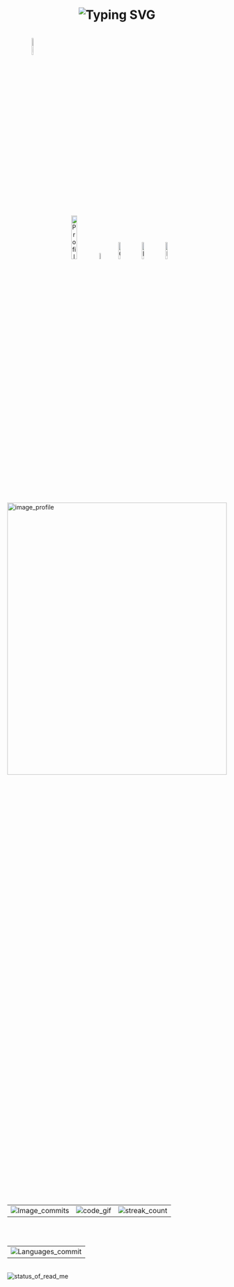 <h1 align = "center">
<img src="https://readme-typing-svg.demolab.com?font=Fira+Code&size=35&center=true&vCenter=true&width=500&height=70&duration=3000&lines=Hi+Guys+👋;+I+am+Gayatri;" alt="Typing SVG" >
</h1>
<br>
<div style= "display:inline-block;" align="center">
<div>
 <a href= "https://www.linkedin.com/in/gayatri-ganta-7ba74b24b/" align = "center"><img src = "https://github.com/Gayatri-14/Gayatri-14/assets/120878041/20011ef2-0183-4ceb-b819-45ec2a5606ef" alt = "Linkedin_Logo" align= "center" height = 10% width = 10%>
 </a>
</div>
</div>
<br>
<br>
<div style="inline-block;" align = "center">
<div>
    <img src = "https://views.gonzalohirsch.com/gh?user=Gayatri-14" alt="Profile_views_images" height=16% width = 16%>
    <img src = "https://img.shields.io/badge/c-%2300599C.svg?style=flat-square&logo=c&logoColor=white" height = 6% width = 6% alt = "c">
    <img src = "https://img.shields.io/badge/css3-%231572B6.svg?style=flat-square&logo=css3&logoColor=white" height = 10% width = 10% alt = "CSS">
    <img src = "https://img.shields.io/badge/html5-%23E34F26.svg?style=flat-square&logo=html5&logoColor=white" height = 10% width = 10% alt = "Html5">
    <img src = "https://img.shields.io/badge/python-3670A0?style=flat-square&logo=python&logoColor=ffdd54" height = 10% width = 10% alt = "Python">

</div>
</div>
<br>
<br>
<img src = "https://github.com/Gayatri-14/Gayatri-14/assets/120878041/533483ca-4597-4c08-aa10-a47533c46050" alt = "image_profile" height = 40% width = 100% align = "center">
<br>
<br><br>
<table align = "center">
  <tr>
    <td>
       <img src = "https://github-readme-stats.vercel.app/api?username=Gayatri-14&theme=tokyonight&show_icons=true&hide_border=false&count_private=false" alt = "Image_commits">
    </td>
    <td>
      <img src ="https://github.com/Gayatri-14/Gayatri-14/assets/120878041/440cd0c4-ebb9-4666-b29b-84f7f7579ac7" alt = "code_gif">
    </td>
    <td> 
      <img src = "https://github-readme-streak-stats.herokuapp.com/?user=Gayatri-14&theme=tokyonight&hide_border=false" alt ="streak_count">
    </td>
  </tr>
</table>
<br> 
<br>
<table align = "center">
  <tr>
    <td> 
      <img src = "https://github-readme-stats.vercel.app/api/top-langs/?username=Gayatri-14&theme=tokyonight&show_icons=true&hide_border=true&layout=compact"  alt = "Languages_commit">
    </td>
  </tr>
</table>
<br>
<img src = "https://github.com/Gayatri-14/Gaytri-14/blob/output/github-snake-dark.svg" alt = "status_of_read_me">
